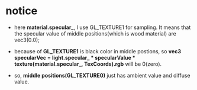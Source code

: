 # notice
 - here **material.specular_**, I use GL_TEXTURE1 for sampling. It means that the specular value of middle positions(which is wood material) are vec3(0.0);

- because of **GL_TEXTURE1** is black color in middle postions, so **vec3 specularVec = light.specular_ * specularValue * texture(material.specular_, TexCoords).rgb** will be 0(zero).

- so, **middle positions(GL_TEXTURE0)** just has ambient value and diffuse value.

